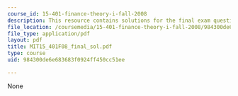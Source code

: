 ```yaml
---
course_id: 15-401-finance-theory-i-fall-2008
description: This resource contains solutions for the final exam questions.
file_location: /coursemedia/15-401-finance-theory-i-fall-2008/984300de6e683683f0924ff450cc51ee_MIT15_401F08_final_sol.pdf
file_type: application/pdf
layout: pdf
title: MIT15_401F08_final_sol.pdf
type: course
uid: 984300de6e683683f0924ff450cc51ee

---
```

None